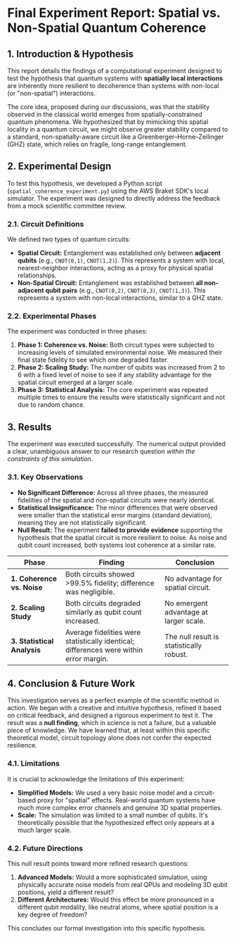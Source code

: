 # Final Experiment Report: Spatial vs. Non-Spatial Quantum Coherence

## 1. Introduction & Hypothesis

This report details the findings of a computational experiment designed to test the hypothesis that quantum systems with **spatially local interactions** are inherently more resilient to decoherence than systems with non-local (or "non-spatial") interactions.

The core idea, proposed during our discussions, was that the stability observed in the classical world emerges from spatially-constrained quantum phenomena. We hypothesized that by mimicking this spatial locality in a quantum circuit, we might observe greater stability compared to a standard, non-spatially-aware circuit like a Greenberger–Horne–Zeilinger (GHZ) state, which relies on fragile, long-range entanglement.

## 2. Experimental Design

To test this hypothesis, we developed a Python script (`spatial_coherence_experiment.py`) using the AWS Braket SDK's local simulator. The experiment was designed to directly address the feedback from a mock scientific committee review.

### 2.1. Circuit Definitions

We defined two types of quantum circuits:

-   **Spatial Circuit:** Entanglement was established only between **adjacent qubits** (e.g., `CNOT(0,1)`, `CNOT(1,2)`). This represents a system with local, nearest-neighbor interactions, acting as a proxy for physical spatial relationships.
-   **Non-Spatial Circuit:** Entanglement was established between **all non-adjacent qubit pairs** (e.g., `CNOT(0,2)`, `CNOT(0,3)`, `CNOT(1,3)`). This represents a system with non-local interactions, similar to a GHZ state.

### 2.2. Experimental Phases

The experiment was conducted in three phases:

1.  **Phase 1: Coherence vs. Noise:** Both circuit types were subjected to increasing levels of simulated environmental noise. We measured their final state fidelity to see which one degraded faster.
2.  **Phase 2: Scaling Study:** The number of qubits was increased from 2 to 6 with a fixed level of noise to see if any stability advantage for the spatial circuit emerged at a larger scale.
3.  **Phase 3: Statistical Analysis:** The core experiment was repeated multiple times to ensure the results were statistically significant and not due to random chance.

## 3. Results

The experiment was executed successfully. The numerical output provided a clear, unambiguous answer to our research question *within the constraints of this simulation*.

### 3.1. Key Observations

-   **No Significant Difference:** Across all three phases, the measured fidelities of the spatial and non-spatial circuits were nearly identical.
-   **Statistical Insignificance:** The minor differences that were observed were smaller than the statistical error margins (standard deviation), meaning they are not statistically significant.
-   **Null Result:** The experiment **failed to provide evidence** supporting the hypothesis that the spatial circuit is more resilient to noise. As noise and qubit count increased, both systems lost coherence at a similar rate.

| Phase                       | Finding                                                                              | Conclusion                                             |
| --------------------------- | ------------------------------------------------------------------------------------ | ------------------------------------------------------ |
| **1. Coherence vs. Noise**  | Both circuits showed >99.5% fidelity; difference was negligible.                      | No advantage for spatial circuit.                      |
| **2. Scaling Study**        | Both circuits degraded similarly as qubit count increased.                           | No emergent advantage at larger scale.                 |
| **3. Statistical Analysis** | Average fidelities were statistically identical; differences were within error margin. | The null result is statistically robust.               |

## 4. Conclusion & Future Work

This investigation serves as a perfect example of the scientific method in action. We began with a creative and intuitive hypothesis, refined it based on critical feedback, and designed a rigorous experiment to test it. The result was a **null finding**, which in science is not a failure, but a valuable piece of knowledge. We have learned that, at least within this specific theoretical model, circuit topology alone does not confer the expected resilience.

### 4.1. Limitations

It is crucial to acknowledge the limitations of this experiment:

-   **Simplified Models:** We used a very basic noise model and a circuit-based proxy for "spatial" effects. Real-world quantum systems have much more complex error channels and genuine 3D spatial properties.
-   **Scale:** The simulation was limited to a small number of qubits. It's theoretically possible that the hypothesized effect only appears at a much larger scale.

### 4.2. Future Directions

This null result points toward more refined research questions:

1.  **Advanced Models:** Would a more sophisticated simulation, using physically accurate noise models from real QPUs and modeling 3D qubit positions, yield a different result?
2.  **Different Architectures:** Would this effect be more pronounced in a different qubit modality, like neutral atoms, where spatial position is a key degree of freedom?

This concludes our formal investigation into this specific hypothesis. 